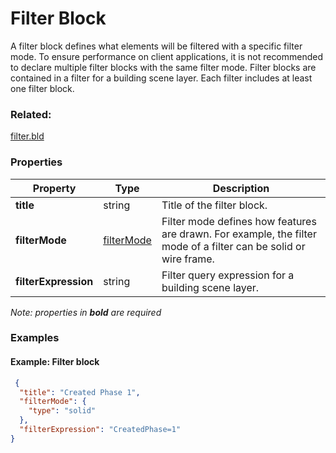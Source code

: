# Filter Block

A filter block defines what elements will be filtered with a specific filter mode.  To ensure performance on client applications, it is not recommended to declare multiple filter blocks with the same filter mode. Filter blocks are contained in a filter for a building scene layer. Each filter includes at least one filter block.

### Related:

[filter.bld](filter.bld.md)
### Properties

| Property | Type | Description |
| --- | --- | --- |
| **title** | string | Title of the filter block. |
| **filterMode** | [filterMode](filterMode.bld.md) | Filter mode defines how features are drawn. For example, the filter mode of a filter can be solid or wire frame. |
| **filterExpression** | string | Filter query expression for a building scene layer. |

*Note: properties in **bold** are required*

### Examples 

#### Example: Filter block 

```json
 {
  "title": "Created Phase 1",
  "filterMode": {
    "type": "solid"
  },
  "filterExpression": "CreatedPhase=1"
} 
```

